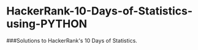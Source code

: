 # HackerRank-10-Days-of-Statistics-using-PYTHON
###Solutions to HackerRank's 10 Days of Statistics.

